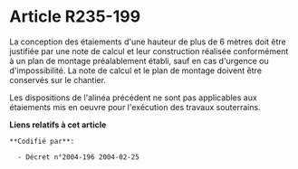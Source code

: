 # Article R235-199

La conception des étaiements d'une hauteur de plus de 6 mètres doit être justifiée par une note de calcul et leur
construction réalisée conformément à un plan de montage préalablement établi, sauf en cas d'urgence ou d'impossibilité. La
note de calcul et le plan de montage doivent être conservés sur le chantier.

Les dispositions de l'alinéa précédent ne sont pas applicables aux étaiements mis en oeuvre pour l'exécution des travaux
souterrains.

**Liens relatifs à cet article**

	**Codifié par**:

	  - Décret n°2004-196 2004-02-25

